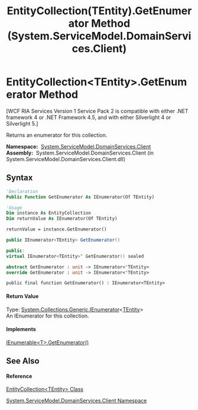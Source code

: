 ﻿---
title: EntityCollection(TEntity).GetEnumerator Method  (System.ServiceModel.DomainServices.Client)
TOCTitle: GetEnumerator Method
ms:assetid: M:System.ServiceModel.DomainServices.Client.EntityCollection`1.GetEnumerator
ms:mtpsurl: https://msdn.microsoft.com/en-us/library/Ff423233(v=VS.91)
ms:contentKeyID: 28755598
ms.date: 01/27/2012
mtps_version: v=VS.91
f1_keywords:
- System.ServiceModel.DomainServices.Client.EntityCollection`1.GetEnumerator
dev_langs:
- CSharp
- JScript
- VB
- FSharp
- c++
api_location:
- System.ServiceModel.DomainServices.Client.dll
api_name:
- System.ServiceModel.DomainServices.Client.EntityCollection`1.GetEnumerator
api_type:
- Managed
topic_type:
- apiref
- kbSyntax
product_family_name: VS
ROBOTS: INDEX,FOLLOW
---

# EntityCollection\<TEntity\>.GetEnumerator Method

\[WCF RIA Services Version 1 Service Pack 2 is compatible with either .NET framework 4 or .NET Framework 4.5, and with either Silverlight 4 or Silverlight 5.\]

Returns an enumerator for this collection.

**Namespace:**  [System.ServiceModel.DomainServices.Client](ff422479\(v=vs.91\).md)  
**Assembly:**  System.ServiceModel.DomainServices.Client (in System.ServiceModel.DomainServices.Client.dll)

## Syntax

``` vb
'Declaration
Public Function GetEnumerator As IEnumerator(Of TEntity)
```

``` vb
'Usage
Dim instance As EntityCollection
Dim returnValue As IEnumerator(Of TEntity)

returnValue = instance.GetEnumerator()
```

``` csharp
public IEnumerator<TEntity> GetEnumerator()
```

``` c++
public:
virtual IEnumerator<TEntity>^ GetEnumerator() sealed
```

``` fsharp
abstract GetEnumerator : unit -> IEnumerator<'TEntity> 
override GetEnumerator : unit -> IEnumerator<'TEntity> 
```

``` jscript
public final function GetEnumerator() : IEnumerator<TEntity>
```

#### Return Value

Type: [System.Collections.Generic.IEnumerator](https://msdn.microsoft.com/en-us/library/78dfe2yb)\<[TEntity](ff422772\(v=vs.91\).md)\>  
An IEnumerator for this collection.  

#### Implements

[IEnumerable\<T\>.GetEnumerator()](https://msdn.microsoft.com/en-us/library/s793z9y2)  

## See Also

#### Reference

[EntityCollection\<TEntity\> Class](ff422772\(v=vs.91\).md)

[System.ServiceModel.DomainServices.Client Namespace](ff422479\(v=vs.91\).md)

